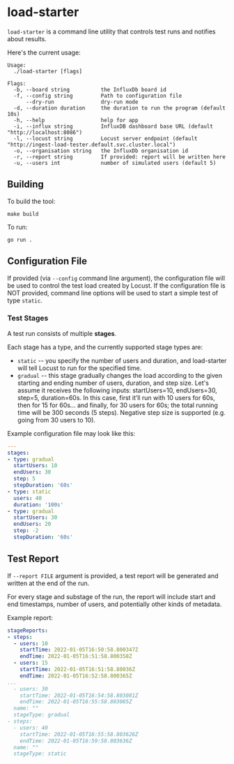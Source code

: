 # load-starter

`load-starter` is a command line utility that controls test runs and notifies about results.

Here's the current usage:

```
Usage:
  ./load-starter [flags]

Flags:
  -b, --board string          the InfluxDb board id
  -f, --config string         Path to configuration file
      --dry-run               dry-run mode
  -d, --duration duration     the duration to run the program (default 10s)
  -h, --help                  help for app
  -i, --influx string         InfluxDB dashboard base URL (default "http://localhost:8086")
  -l, --locust string         Locust server endpoint (default "http://ingest-load-tester.default.svc.cluster.local")
  -o, --organisation string   the InfluxDb organisation id
  -r, --report string         If provided: report will be written here
  -u, --users int             number of simulated users (default 5)
```

## Building

To build the tool:

```
make build
```

To run:

```
go run .
```

## Configuration File

If provided (via `--config` command line argument), the configuration file will be used to control the test load created by Locust. If the configuration file is NOT provided, command line options will be used to start a simple test of type `static`.

### Test Stages

A test run consists of multiple **stages**.

Each stage has a type, and the currently supported stage types are:

* `static` -- you specify the number of users and duration, and load-starter will tell Locust to run for the specified time.
* `gradual` -- this stage gradually changes the load according to the given starting and ending number of users, duration, and step size.
    Let's assume it receives the following inputs: startUsers=10, endUsers=30, step=5, duration=60s. In this case, first it’ll run with 10 users for 60s, then for 15 for 60s... and finally, for 30 users for 60s; the total running time will be 300 seconds (5 steps).
    Negative step size is supported (e.g. going from 30 users to 10).


Example configuration file may look like this:

```yaml
---
stages:
- type: gradual
  startUsers: 10
  endUsers: 30
  step: 5
  stepDuration: '60s'
- type: static
  users: 40
  duration: '100s'
- type: gradual
  startUsers: 30
  endUsers: 20
  step: -2
  stepDuration: '60s'
```

## Test Report

If `--report FILE` argument is provided, a test report will be generated and written at the end of the run.

For every stage and substage of the run, the report will include start and end timestamps, number of users, and potentially other kinds of metadata.

Example report:

```yaml
stageReports:
- steps:
  - users: 10
    startTime: 2022-01-05T16:50:58.800347Z
    endTime: 2022-01-05T16:51:58.800358Z
  - users: 15
    startTime: 2022-01-05T16:51:58.80036Z
    endTime: 2022-01-05T16:52:58.800365Z
...
  - users: 30
    startTime: 2022-01-05T16:54:58.803081Z
    endTime: 2022-01-05T16:55:58.803085Z
  name: ""
  stageType: gradual
- steps:
  - users: 40
    startTime: 2022-01-05T16:55:58.803626Z
    endTime: 2022-01-05T16:59:58.803636Z
  name: ""
  stageType: static
```
